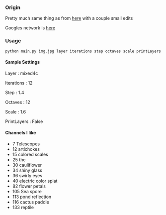 ### Origin
Pretty much same thing as from [here](https://github.com/tensorflow/tensorflow/blob/master/tensorflow/examples/tutorials/deepdream/deepdream.ipynb) with a couple small edits

Googles network is [here](https://storage.googleapis.com/download.tensorflow.org/models/inception5h.zip)

### Usage
`python main.py img.jpg layer iterations step octaves scale printLayers`

#### Sample Settings

Layer : mixed4c

Iterations : 12

Step : 1.4

Octaves : 12

Scale : 1.6

PrintLayers : False

#### Channels I like
- 7 Telescopes
- 12 artichokes
- 15 colored scales
- 25 thc
- 30 cauliflower
- 34 shiny glass
- 36 swirly eyes
- 40 electric color splat
- 82 flower petals
- 105 Sea spore
- 113 pond reflection
- 116 cactus paddle
- 133 reptile

